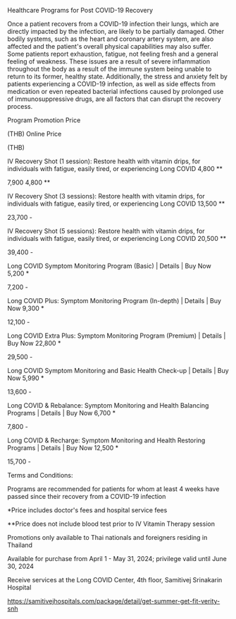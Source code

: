 Healthcare Programs for Post COVID-19 Recovery

Once a patient recovers from a COVID-19 infection their lungs, which are
directly impacted by the infection, are likely to be partially damaged.
Other bodily systems, such as the heart and coronary artery system, are
also affected and the patient's overall physical capabilities may also
suffer. Some patients report exhaustion, fatigue, not feeling fresh and
a general feeling of weakness. These issues are a result of severe
inflammation throughout the body as a result of the immune system being
unable to return to its former, healthy state. Additionally, the stress
and anxiety felt by patients experiencing a COVID-19 infection, as well
as side effects from medication or even repeated bacterial infections
caused by prolonged use of immunosuppressive drugs, are all factors that
can disrupt the recovery process.

Program Promotion Price

(THB) Online Price

(THB)

IV Recovery Shot (1 session): Restore health with vitamin drips, for
individuals with fatigue, easily tired, or experiencing Long COVID 4,800
\*\*

7,900 4,800 \*\*

IV Recovery Shot (3 sessions): Restore health with vitamin drips, for
individuals with fatigue, easily tired, or experiencing Long COVID
13,500 \*\*

23,700 -

IV Recovery Shot (5 sessions): Restore health with vitamin drips, for
individuals with fatigue, easily tired, or experiencing Long COVID
20,500 \*\*

39,400 -

Long COVID Symptom Monitoring Program (Basic) \| Details \| Buy Now
5,200 \*

7,200 -

Long COVID Plus: Symptom Monitoring Program (In-depth) \| Details \| Buy
Now 9,300 \*

12,100 -

Long COVID Extra Plus: Symptom Monitoring Program (Premium) \| Details
\| Buy Now 22,800 \*

29,500 -

Long COVID Symptom Monitoring and Basic Health Check-up \| Details \|
Buy Now 5,990 \*

13,600 -

Long COVID & Rebalance: Symptom Monitoring and Health Balancing Programs
\| Details \| Buy Now 6,700 \*

7,800 -

Long COVID & Recharge: Symptom Monitoring and Health Restoring Programs
\| Details \| Buy Now 12,500 \*

15,700 -

Terms and Conditions:

Programs are recommended for patients for whom at least 4 weeks have
passed since their recovery from a COVID-19 infection

\*Price includes doctor's fees and hospital service fees

\*\*Price does not include blood test prior to IV Vitamin Therapy
session

Promotions only available to Thai nationals and foreigners residing in
Thailand

Available for purchase from April 1 - May 31, 2024; privilege valid
until June 30, 2024

Receive services at the Long COVID Center, 4th floor, Samitivej
Srinakarin Hospital

<https://samitivejhospitals.com/package/detail/get-summer-get-fit-verity-snh>
